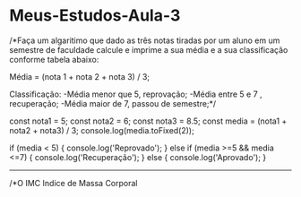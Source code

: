 # Meus-Estudos-Aula-3

/*Faça um algaritimo que dado as três notas tiradas por um aluno em um semestre de faculdade calcule e imprime a sua média e a sua classificação conforme tabela abaixo:

Média = (nota 1 + nota 2 + nota 3) / 3;

Classificação:
  -Média menor que 5, reprovação;
  -Média entre 5 e 7 , recuperação;
  -Média maior de 7, passou de semestre;*/
  
const nota1 = 5;
const nota2 = 6;
const nota3 = 8.5;
const media = (nota1 + nota2 + nota3) / 3;
console.log(media.toFixed(2));

if (media < 5) {
    console.log('Reprovado');
} else if (media >=5 && media <=7) {
    console.log('Recuperação');
} else {
    console.log('Aprovado');
}

------------------------------------------------------------------------------

/*O IMC Indice de Massa Corporal 
